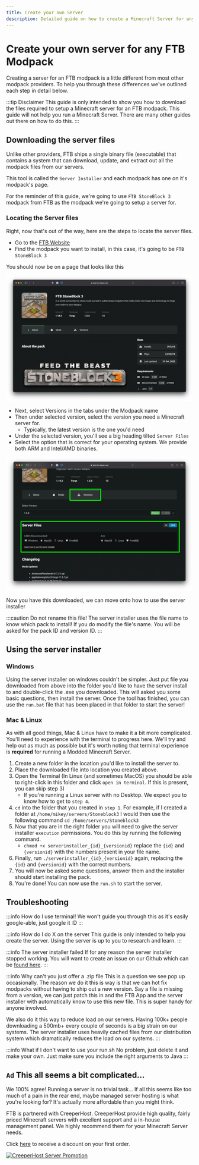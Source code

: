 ```yaml
---
title: Create your own Server
description: Detailed guide on how to create a Minecraft Server for any FTB Modpacks
---
```


# Create your own server for any FTB Modpack

Creating a server for an FTB modpack is a little different from most other modpack providers. To help you through these differences we've outlined each step in detail below.

:::tip Disclaimer
This guide is only intended to show you how to download the files required to setup a Minecraft server for an FTB modpack. This guide will not help you run a Minecraft Server. There are many other guides out there on how to do this.
:::

## Downloading the server files

Unlike other providers, FTB ships a single binary file (executable) that contains a system that can download, update, and extract out all the modpack files from our servers.

This tool is called the `Server Installer` and each modpack has one on it's modpack's page.

For the reminder of this guide, we're going to use `FTB StoneBlock 3` modpack from FTB as the modpack we're going to setup a server for.

### Locating the Server files

Right, now that's out of the way, here are the steps to locate the server files.

- Go to the [FTB Website](https://feed-the-beast.com)
- Find the modpack you want to install, in this case, it's going to be `FTB StoneBlock 3`

You should now be on a page that looks like this

![The FTB Website on the StoneBlock 3 website page](../../_assets/images/ftb-website-modpack-page.webp)

- Next, select Versions in the tabs under the Modpack name
- Then under selected version, select the version you need a Minecraft server for.
    - Typically, the latest version is the one you'd need
- Under the selected version, you'll see a big heading tilted `Server Files`
- Select the option that is correct for your operating system. We provide both ARM and Intel/AMD binaries.

![The FTB website focused on the server files section](../../_assets/images/ftb-website-modpack-version-selection.webp)

Now you have this downloaded, we can move onto how to use the server installer

:::caution
Do not rename this file! The server installer uses the file name to know which pack to install! If you do modify the file's name. You will be asked for the pack ID and version ID.
:::

## Using the server installer

### Windows

Using the server installer on windows couldn't be simpler. Just put file you downloaded from above into the folder you'd like to have the server install to and double-click the .exe you downloaded. This will asked you some basic questions, then install the server. Once the tool has finished, you can use the `run.bat` file that has been placed in that folder to start the server!

### Mac & Linux

As with all good things, Mac & Linux have to make it a bit more complicated. You'll need to experience with the terminal to progress here. We'll try and help out as much as possible but it's worth noting that terminal experience is **required** for running a Modded Minecraft Server.

1. Create a new folder in the location you'd like to install the server to.
2. Place the downloaded file into location you created above.
3. Open the Terminal (In Linux (and sometimes MacOS) you should be able to right-click in this folder and click `open in terminal`. If this is present, you can skip step 3)
    - If you're running a Linux server with no Desktop. We expect you to know how to get to `step 4`.
4. `cd` into the folder that you created in `step 1`. For example, if I created a folder at `/home/mikey/servers/Stoneblock3` I would then use the following command `cd /home/servers/Stoneblock3`
5. Now that you are in the right folder you will need to give the server installer `execution` permissions. You do this by running the following command.
    - `chmod +x serverinstaller_{id}_{versionid}` replace the `{id}` and `{versionid}` with the numbers present in your file name.
6. Finally, run `./serverinstaller_{id}_{versionid}` again, replacing the `{id}` and `{versionid}` with the correct numbers.
7. You will now be asked some questions, answer them and the installer should start installing the pack.
8. You're done! You can now use the `run.sh` to start the server.

## Troubleshooting

:::info How do I use terminal!
We won't guide you through this as it's easily google-able, just google it :D
:::

:::info How do I do X on the server
This guide is only intended to help you create the server. Using the server is up to you to research and learn.
:::

:::info The server installer failed
If for any reason the server installer stopped working. You will want to create an issue on our Github which can be [found here](https://github.com/CreeperHost/modpacksch-serverdownloader/issues).
:::

:::info Why can't you just offer a .zip file
This is a question we see pop up occasionally. The reason we do it this is way is that we can hot fix modpacks without having to ship out a new version. Say a file is missing from a version, we can just patch this in and the FTB App and the server installer with automatically know to use this new file. This is super handy for anyone involved.

We also do it this way to reduce load on our servers. Having 100k+ people downloading a 500mb+ every couple of seconds is a big strain on our systems. The server installer uses heavily cached files from our distribution system which dramatically reduces the load on our systems.
:::

:::info What if I don't want to use your run.sh
No problem, just delete it and make your own. Just make sure you include the right arguments to Java
:::

## `Ad` This all seems a bit complicated...

We 100% agree! Running a server is no trivial task... If all this seems like too much of a pain in the rear end, maybe managed server hosting is what you're looking for? It's actually more affordable than you might think.

FTB is partnered with CreeperHost. CreeperHost provide high quality, fairly priced Minecraft servers with excellent support and a in-house management panel. We highly recommend them for your Minecraft Server needs.

Click [here](https://go.ftb.team/creeperhost) to receive a discount on your first order.

[![CreeperHost Server Promotion](/img/creeper-host-promotion.png)](https://go.ftb.team/creeperhost)

